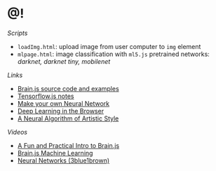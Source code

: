 # @!
*Scripts*
* `loadImg.html`: upload image from user computer to `img` element
* `mlpage.html`: image classification with `ml5.js` pretrained networks: *darknet, darknet tiny, mobilenet* 

*Links*
* <a href=https://github.com/BrainJS/brain.js> Brain.js source code and examples </a>
* <a href=https://www.ibiblio.org/e-notes/ml/notes.htm> Tensorflow.js notes </a>
* <a href=https://github.com/ProWhalen/AndrewNg-ML/blob/master/Make%20Your%20Own%20Neural%20Network.pdf> Make your own Neural Network </a>
* <a href=https://arxiv.org/pdf/1901.09388.pdf> Deep Learning in the Browser </a>
* <a href=https://arxiv.org/pdf/1508.06576.pdf> A Neural Algorithm of Artistic Style </a>

*Videos*
* <a href=https://youtu.be/6E6XecoTRVo> A Fun and Practical Intro to Brain.js </a>
* <a href=https://youtu.be/RVMHhtTqUxc> Brain.js Machine Learning </a>
* <a href=//https://youtu.be/aircAruvnKk>  Neural Networks (3blue1brown) </a>
